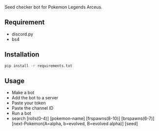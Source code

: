 Seed checker bot for Pokemon Legends Arceus.

## Requirement
* discord.py
* bs4
 
## Installation
```bash
pip install -r requirements.txt
```
 
## Usage
* Make a bot
* Add the bot to a server
* Paste your token
* Paste the channel ID
* Run a bot
* search [rolls(0-4)] [pokemon-name] [frspawns(8-10)] [brspawns(6-7)] [next-Pokemon(A=alpha, b=evolved, B=evolved alpha)] [seed]

